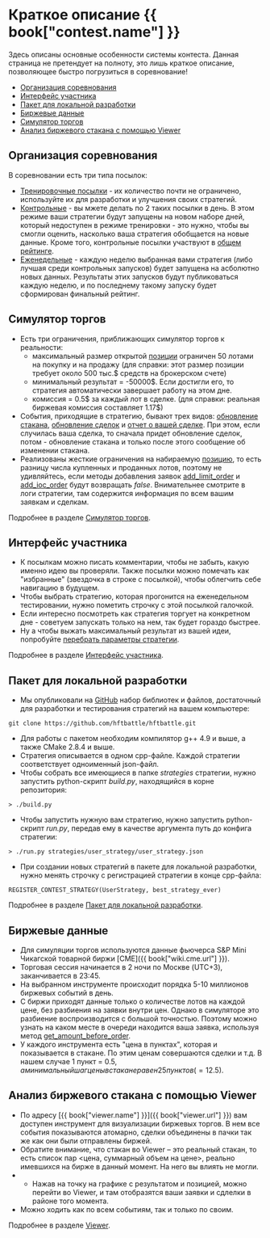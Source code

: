# Краткое описание {{ book["contest.name"] }}
Здесь описаны основные особенности системы контеста. Данная страница не претендует на полноту, это лишь краткое описание, позволяющее быстро погрузиться в соревнование!

* [Организация соревнования](#org)
* [Интерфейс участника](#interface)
* [Пакет для локальной разработки](#local-pack)
* [Биржевые данные](#exchange)
* [Симулятор торгов](#simulator)
* [Анализ биржевого стакана с помощью Viewer](#viewer)

<a name="org"></a>
## Организация соревнования
В соревновании есть три типа посылок:
- [Тренировочные посылки](interface/modes.md#training-mode) - их количество почти не ограничено, используйте их для разработки и улучшения своих стратегий. 
- [Контрольные](interface/modes.md#control-mode) - вы мжете делать по 2 таких посылки в день. В этом режиме ваши стратегии будут запущены на новом наборе дней, который недоступен в режиме тренировки - это нужно, чтобы вы смогли оценить, насколько ваша стратегия обобщается на новые данные. Кроме того, контрольные посылки участвуют в [общем рейтинге](https://arena.hftbattle.com/leaderboard).
- [Еженедельные](interface/modes.md#weekly-mode) - каждую неделю выбранная вами стратегия (либо лучшая среди контрольных запусков) будет запущена на асболютно новых данных. Результаты этих запусков будут публиковаться каждую неделю, и по последнему такому запуску будет сформирован финальный рейтинг.

<a name="simulator"></a>
## Симулятор торгов
- Есть три ограничения, приближающих симулятор торгов к реальности: 
    - максимальный размер открытой [позиции](terms#position) ограничен 50 лотами на покупку и на продажу (для справки: этот размер позиции требует около 500 тыс.$ средств на брокерском счете)
    - минимальный результат = -50000$. Если достигли его, то стратегия автоматически завершает работу на этом дне.
    - комиссия = 0.5$ за каждый лот в сделке. (для справки: реальная биржевая комиссия составляет 1.17$)
- События, приходящие в стратегию, бывают трех видов:  [обновление стакана](api/ParticipantStrategy.md#trading_book_update), [обновление сделок](api/ParticipantStrategy.md#trading_deals_update) и [отчет о вашей сделке](api/ParticipantStrategy.md#execution_report_update). При этом, если случилась ваша сделка, то сначала придет обновление сделок, потом - обновление стакана и только после этого сообщение об изменении стакана. 
- Реализованы жесткие ограничения на набираемую [позицию](api/ContestBookInfo.md#total_amount), то есть разницу числа купленных и проданных лотов, поэтому не удивляйтесь, если методы добавления заявок [add_limit_order](api/ParticipantStrategy.md#add_limit_order) и [add_ioc_order](api/ParticipantStrategy.md#add_ioc_order) будут возвращать *false*. Внимательнее смотрите в логи стратегии, там содержится информация по всем вашим заявкам и сделкам.

Подробнее в разделе [Симулятор торгов](simulator/README.md).

<a name="interface"></a>
## Интерфейс участника
- К посылкам можно писать комментарии, чтобы не забыть, какую именно идею вы проверяли. Также посылки можно помечать как  "избранные" (звездочка в строке с посылкой), чтобы облегчить себе навигацию в будущем.
- Чтобы выбрать стратегию, которая прогонится на еженедельном тестировании,  нужно пометить строчку с этой посылкой галочкой.
- Если интересно посмотреть как стратегия торгует на конкретном дне - советуем запускать только на нем, так будет гораздо быстрее.
- Ну а чтобы выжать максимальный результат из вашей идеи, попробуйте [перебрать параметры стратегии](interface/params.md).

Подробнее в разделе [Интерфейс участника](interface/README.md).


<a name="local-pack"></a>
## Пакет для локальной разработки
- Мы опубликовали на [GitHub]({{contest.local-pack.url}}) набор библиотек и файлов, достаточный для разработки и тестирования стратегий на вашем компьютере:
```
git clone https://github.com/hftbattle/hftbattle.git
```
- Для работы с пакетом необходим компилятор g++ 4.9 и выше, а также CMake 2.8.4 и выше.
- Стратегия описывается в одном cpp-файле. Каждой стратегии соответствует одноименный json-файл.
- Чтобы собрать все имеющиеся в папке *strategies* стратегии, нужно запустить python-скрипт *build.py*, находящийся в корне репозитория:
```
> ./build.py
```
- Чтобы запустить нужную вам стратегию, нужно запустить python-скрипт *run.py*, передав ему в качестве аргумента путь до конфига стратегии:
```
> ./run.py strategies/user_strategy/user_strategy.json
```
- При создании новых стратегий в пакете для локальной разработки, нужно менять строчку с регистрацией стратегии в конце cpp-файла:
```
REGISTER_CONTEST_STRATEGY(UserStrategy, best_strategy_ever)
```
Подробнее в разделе [Пакет для локальной разработки](local-pack/README.md).

<a name="exchange"></a>
## Биржевые данные
- Для симуляции торгов используются данные фьючерса S&P Mini Чикагской товарной биржи [CME]({{ book["wiki.cme.url"] }}). 
- Торговая сессия начинается в 2 ночи по Москве (UTC+3), заканчивается в 23:45.
- На выбранном инструменте происходит порядка 5-10 миллионов биржевых событий в день.
- С биржи приходят данные только о количестве лотов на каждой цене, без разбиения на заявки внутри цен. Однако в симуляторе это разбиение воспроизводится с большой точностью. Поэтому можно узнать на каком месте в очереди находится ваша заявка, используя метод [get_amount_before_order](api/ParticipantStrategy.md#get_amount_before_order).
- У каждого инструмента есть "цена в пунктах", которая и показывается в стакане. По этим ценам совершаются сделки и т.д. В нашем случае 1 пункт = 0.5$, а минимальный шаг цены в стакане равен 25 пунктов ( = 12.5$).

<a name="viewer"></a>
## Анализ биржевого стакана с помощью Viewer
- По адресу [{{ book["viewer.name"] }}]({{ book["viewer.url"] }}) вам доступен инструмент для визуализации биржевых торгов. В нем все события показываются атомарно, сделки объединены в пачки так же как они были отправлены биржей.
- Обратите внимание, что стакан во Viewer – это реальный стакан, то есть список пар <цена, суммарный объем на цене>, реально имевшихся на бирже в данный момент. На него вы влиять не могли.
- - Нажав на точку на графике с результатом и позицией, можно перейти во Viewer, и там отобразятся ваши заявки и сдлелки в районе того момента.
- Можно ходить как по всем событиям, так и только по своим.

Подробнее в разделе [Viewer](interface/analysis/viewer.md).

